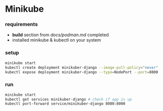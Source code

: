 # Minikube

### requirements
- **build** section from *docs/podman.md* completed
- installed minikube & kubectl on your system


### setup
```bash
minikube start
kubectl create deployment minikuber-django --image-pull-policy="never" --image=localhost/template-django:latest
kubectl expose deployment minikuber-django --type=NodePort --port=8000
```

### run
```bash
minikube start
kubectl get services minikuber-django # check if app is up
kubectl port-forward service/minikuber-django 8080:8000
```